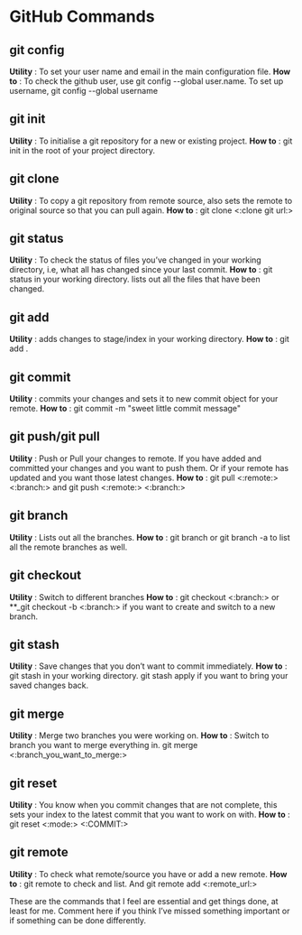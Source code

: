 # GitHub Commands #
## git config ##
**Utility** : To set your user name and email in the main configuration file.
**How to** : To check the github user, use git config --global user.name. To set up username, git config --global username <github userID or github eMail> 

## git init ##
**Utility** : To initialise a git repository for a new or existing project.
**How to** : git init in the root of your project directory.

## git clone ##
**Utility** : To copy a git repository from remote source, also sets the remote to original source so that you can pull again.
**How to** : git clone <:clone git url:>

## git status ##
**Utility** : To check the status of files you’ve changed in your working directory, i.e, what all has changed since your last commit.
**How to** : git status in your working directory. lists out all the files that have been changed.

## git add ##
**Utility** : adds changes to stage/index in your working directory.
**How to** : git add .

## git commit ##
**Utility** : commits your changes and sets it to new commit object for your remote.
**How to** : git commit -m "sweet little commit message"

## git push/git pull ##
**Utility** : Push or Pull your changes to remote. If you have added and committed your changes and you want to push them. Or if your remote has updated and you want those latest changes.
**How to** : git pull <:remote:> <:branch:> and git push <:remote:> <:branch:>

## git branch ##
**Utility** : Lists out all the branches.
**How to** : git branch or git branch -a to list all the remote branches as well.

## git checkout ##
**Utility** : Switch to different branches
**How to** : git checkout <:branch:> or **_git checkout -b <:branch:> if you want to create and switch to a new branch.

## git stash ##
**Utility** : Save changes that you don’t want to commit immediately.
**How to** : git stash in your working directory. git stash apply if you want to bring your saved changes back.

## git merge ##
**Utility** : Merge two branches you were working on.
**How to** : Switch to branch you want to merge everything in. git merge <:branch_you_want_to_merge:>

## git reset ##
**Utility** : You know when you commit changes that are not complete, this sets your index to the latest commit that you want to work on with.
**How to** : git reset <:mode:> <:COMMIT:>

## git remote ##
**Utility** : To check what remote/source you have or add a new remote.
**How to** : git remote to check and list. And git remote add <:remote_url:>

These are the commands that I feel are essential and get things done, at least for me. Comment here if you think I’ve missed something important or if something can be done differently.